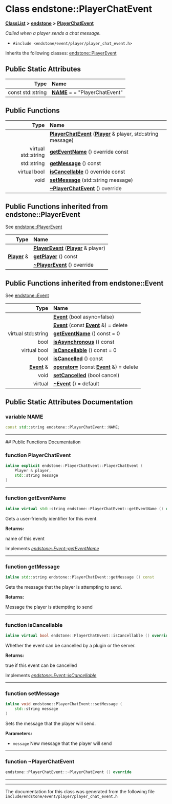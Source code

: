 

# Class endstone::PlayerChatEvent



[**ClassList**](annotated.md) **>** [**endstone**](namespaceendstone.md) **>** [**PlayerChatEvent**](classendstone_1_1PlayerChatEvent.md)



_Called when a player sends a chat message._ 

* `#include <endstone/event/player/player_chat_event.h>`



Inherits the following classes: [endstone::PlayerEvent](classendstone_1_1PlayerEvent.md)
































## Public Static Attributes

| Type | Name |
| ---: | :--- |
|  const std::string | [**NAME**](#variable-name)   = = "PlayerChatEvent"<br> |










































## Public Functions

| Type | Name |
| ---: | :--- |
|   | [**PlayerChatEvent**](#function-playerchatevent) ([**Player**](classendstone_1_1Player.md) & player, std::string message) <br> |
| virtual std::string | [**getEventName**](#function-geteventname) () override const<br> |
|  std::string | [**getMessage**](#function-getmessage) () const<br> |
| virtual bool | [**isCancellable**](#function-iscancellable) () override const<br> |
|  void | [**setMessage**](#function-setmessage) (std::string message) <br> |
|   | [**~PlayerChatEvent**](#function-playerchatevent) () override<br> |


## Public Functions inherited from endstone::PlayerEvent

See [endstone::PlayerEvent](classendstone_1_1PlayerEvent.md)

| Type | Name |
| ---: | :--- |
|   | [**PlayerEvent**](classendstone_1_1PlayerEvent.md#function-playerevent) ([**Player**](classendstone_1_1Player.md) & player) <br> |
|  [**Player**](classendstone_1_1Player.md) & | [**getPlayer**](classendstone_1_1PlayerEvent.md#function-getplayer) () const<br> |
|   | [**~PlayerEvent**](classendstone_1_1PlayerEvent.md#function-playerevent) () override<br> |


## Public Functions inherited from endstone::Event

See [endstone::Event](classendstone_1_1Event.md)

| Type | Name |
| ---: | :--- |
|   | [**Event**](classendstone_1_1Event.md#function-event-12) (bool async=false) <br> |
|   | [**Event**](classendstone_1_1Event.md#function-event-22) (const [**Event**](classendstone_1_1Event.md) &) = delete<br> |
| virtual std::string | [**getEventName**](classendstone_1_1Event.md#function-geteventname) () const = 0<br> |
|  bool | [**isAsynchronous**](classendstone_1_1Event.md#function-isasynchronous) () const<br> |
| virtual bool | [**isCancellable**](classendstone_1_1Event.md#function-iscancellable) () const = 0<br> |
|  bool | [**isCancelled**](classendstone_1_1Event.md#function-iscancelled) () const<br> |
|  [**Event**](classendstone_1_1Event.md) & | [**operator=**](classendstone_1_1Event.md#function-operator) (const [**Event**](classendstone_1_1Event.md) &) = delete<br> |
|  void | [**setCancelled**](classendstone_1_1Event.md#function-setcancelled) (bool cancel) <br> |
| virtual  | [**~Event**](classendstone_1_1Event.md#function-event) () = default<br> |
















































































## Public Static Attributes Documentation




### variable NAME 

```C++
const std::string endstone::PlayerChatEvent::NAME;
```




<hr>
## Public Functions Documentation




### function PlayerChatEvent 

```C++
inline explicit endstone::PlayerChatEvent::PlayerChatEvent (
    Player & player,
    std::string message
) 
```




<hr>



### function getEventName 

```C++
inline virtual std::string endstone::PlayerChatEvent::getEventName () override const
```



Gets a user-friendly identifier for this event.




**Returns:**

name of this event 





        
Implements [*endstone::Event::getEventName*](classendstone_1_1Event.md#function-geteventname)


<hr>



### function getMessage 

```C++
inline std::string endstone::PlayerChatEvent::getMessage () const
```



Gets the message that the player is attempting to send.




**Returns:**

Message the player is attempting to send 





        

<hr>



### function isCancellable 

```C++
inline virtual bool endstone::PlayerChatEvent::isCancellable () override const
```



Whether the event can be cancelled by a plugin or the server.




**Returns:**

true if this event can be cancelled 





        
Implements [*endstone::Event::isCancellable*](classendstone_1_1Event.md#function-iscancellable)


<hr>



### function setMessage 

```C++
inline void endstone::PlayerChatEvent::setMessage (
    std::string message
) 
```



Sets the message that the player will send.




**Parameters:**


* `message` New message that the player will send 




        

<hr>



### function ~PlayerChatEvent 

```C++
endstone::PlayerChatEvent::~PlayerChatEvent () override
```




<hr>

------------------------------
The documentation for this class was generated from the following file `include/endstone/event/player/player_chat_event.h`

